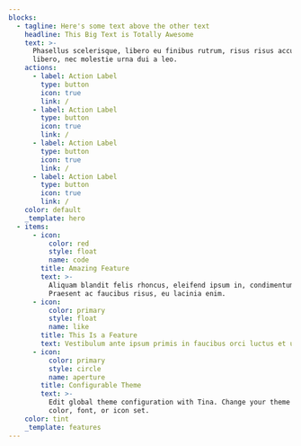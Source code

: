 ```yaml
---
blocks:
  - tagline: Here's some text above the other text
    headline: This Big Text is Totally Awesome
    text: >-
      Phasellus scelerisque, libero eu finibus rutrum, risus risus accumsan
      libero, nec molestie urna dui a leo.
    actions:
      - label: Action Label
        type: button
        icon: true
        link: /
      - label: Action Label
        type: button
        icon: true
        link: /
      - label: Action Label
        type: button
        icon: true
        link: /
      - label: Action Label
        type: button
        icon: true
        link: /
    color: default
    _template: hero
  - items:
      - icon:
          color: red
          style: float
          name: code
        title: Amazing Feature
        text: >-
          Aliquam blandit felis rhoncus, eleifend ipsum in, condimentum nibh.
          Praesent ac faucibus risus, eu lacinia enim.
      - icon:
          color: primary
          style: float
          name: like
        title: This Is a Feature
        text: Vestibulum ante ipsum primis in faucibus orci luctus et ultrices.
      - icon:
          color: primary
          style: circle
          name: aperture
        title: Configurable Theme
        text: >-
          Edit global theme configuration with Tina. Change your theme's primary
          color, font, or icon set.
    color: tint
    _template: features
---
```


